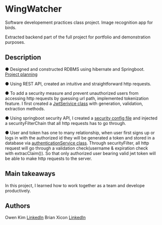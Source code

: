# WingWatcher

Software developement practices class project. Image recognition app for birds.

Extracted backend part of the full project for portfolio and demonstration purposes.


## Description

● Designed and constructed RDBMS using hibernate and Springboot. [Project planning](https://github.com/owendhkim/wingwatcher/blob/main/Documents/ScreenSketches.pdf)

● Using REST API, created an intuitive and straightforward http requests.

● To add a security measure and prevent unauthorized users from accessing http requests by guessing url path, implemented tokenization feature.
I first created a [JwtSerivice class](https://github.com/owendhkim/wingwatcher/blob/main/309DB_Springboot/data/src/main/java/Tables/JwtService.java) with generation, validation, extraction methods.

● Using springboot security API, I created a [security config file]([https://github.com/owendhkim/wingwatcher/blob/main/309DB_Springboot/data/src/main/java/Tables/SecurityConfig.java](https://github.com/owendhkim/wingwatcher/blob/main/309DB_Springboot/data/src/main/java/Tables/SecurityConfig.java)) and injected a securityFilterChain that all http requests has to go through.

● User and token has one to many relationship, when user first signs up or logs in with the authorized id they will be generated a token and stored in a database via [authenticationService class](https://github.com/owendhkim/wingwatcher/blob/main/309DB_Springboot/data/src/main/java/Tables/Authentication/AuthenticationService.java). Through securityFilter, all http request will go through a validation check(username & expiration check with extracClaim()). So that only authorized user bearing valid jwt token will be able to make http requests to the server.


## Main takeaways

In this project, I learned how to work together as a team and develope productively.


## Authors

Owen Kim [LinkedIn](https://www.linkedin.com/in/owen-kim-657249169/)
Brian Xicon [LinkedIn](https://www.linkedin.com/in/brian-xicon-b08202240/)
